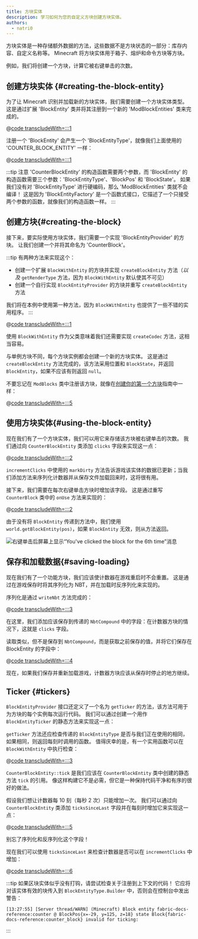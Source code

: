 ```yaml
---
title: 方块实体
description: 学习如何为您的自定义方块创建方块实体。
authors:
  - natri0
---
```


方块实体是一种存储额外数据的方法，这些数据不是方块状态的一部分：库存内容、自定义名称等。
Minecraft 将方块实体用于箱子、熔炉和命令方块等方块。

例如，我们将创建一个方块，计算它被右键单击的次数。

## 创建方块实体 {#creating-the-block-entity}

为了让 Minecraft 识别并加载新的方块实体，我们需要创建一个方块实体类型。 这是通过扩展 'BlockEntity' 类并将其注册到一个新的 'ModBlockEntities' 类来完成的。

@[code transcludeWith=:::1](@/reference/latest/src/main/java/com/example/docs/block/entity/custom/CounterBlockEntity.java)

注册一个 'BlockEntity' 会产生一个 'BlockEntityType'，就像我们上面使用的 'COUNTER_BLOCK_ENTITY' 一样：

@[code transcludeWith=:::1](@/reference/latest/src/main/java/com/example/docs/block/entity/ModBlockEntities.java)

:::tip
注意 'CounterBlockEntity' 的构造函数需要两个参数，而 'BlockEntity' 的构造函数需要三个参数：'BlockEntityType'、'BlockPos' 和 'BlockState'。
如果我们没有对 'BlockEntityType' 进行硬编码，那么 'ModBlockEntities' 类就不会编译！ 这是因为 'BlockEntityFactory' 是一个函数式接口，它描述了一个只接受两个参数的函数，就像我们的构造函数一样。
:::

## 创建方块{#creating-the-block}

接下来，要实际使用方块实体，我们需要一个实现 'BlockEntityProvider' 的方块。 让我们创建一个并将其命名为 'CounterBlock'。

:::tip
有两种方法来实现这个：

- 创建一个扩展 `BlockWithEntity` 的方块并实现 `createBlockEntity` 方法（_以及_ `getRenderType` 方法，因为 `BlockWithEntity` 默认使其不可见）
- 创建一个自行实现 `BlockEntityProvider` 的方块并重写 `createBlockEntity` 方法

我们将在本例中使用第一种方法，因为 `BlockWithEntity` 也提供了一些不错的实用程序。
:::

@[code transcludeWith=:::1](@/reference/latest/src/main/java/com/example/docs/block/custom/CounterBlock.java)

使用 `BlockWithEntity` 作为父类意味着我们还需要实现 `createCodec` 方法，这相当容易。

与单例方块不同，每个方块实例都会创建一个新的方块实体。 这是通过 `createBlockEntity` 方法完成的，该方法采用位置和 `BlockState`，并返回 `BlockEntity`，如果不应该有则返回 `null`。

不要忘记在 `ModBlocks` 类中注册该方块，就像在[创建你的第一个方块](../blocks/first-block)指南中一样：

@[code transcludeWith=:::5](@/reference/latest/src/main/java/com/example/docs/block/ModBlocks.java)

## 使用方块实体{#using-the-block-entity}

现在我们有了一个方块实体，我们可以用它来存储该方块被右键单击的次数。 我们通过向 `CounterBlockEntity` 类添加 `clicks` 字段来实现这一点：

@[code transcludeWith=:::2](@/reference/latest/src/main/java/com/example/docs/block/entity/custom/CounterBlockEntity.java)

`incrementClicks` 中使用的 `markDirty` 方法告诉游戏该实体的数据已更新；当我们添加方法来序列化计数器并从保存文件加载回来时，这将很有用。

接下来，我们需要在每次右键单击方块时增加该字段。 这是通过重写 `CounterBlock` 类中的 `onUse` 方法来实现的：

@[code transcludeWith=:::2](@/reference/latest/src/main/java/com/example/docs/block/custom/CounterBlock.java)

由于没有将 `BlockEntity` 传递到方法中，我们使用 `world.getBlockEntity(pos)`，如果 `BlockEntity` 无效，则从方法返回。

![右键单击后屏幕上显示“You've clicked the block for the 6th time”消息](/assets/develop/blocks/block_entities_1.png)

## 保存和加载数据{#saving-loading}

现在我们有了一个功能方块，我们应该使计数器在游戏重启时不会重置。 这是通过在游戏保存时将其序列化为 NBT，并在加载时反序列化来实现的。

序列化是通过 `writeNbt` 方法完成的：

@[code transcludeWith=:::3](@/reference/latest/src/main/java/com/example/docs/block/entity/custom/CounterBlockEntity.java)

在这里，我们添加应该保存到传递的 `NbtCompound` 中的字段：在计数器方块的情况下，这就是 `clicks` 字段。

读取类似，但不是保存到 `NbtCompound`，而是获取之前保存的值，并将它们保存在 BlockEntity 的字段中：

@[code transcludeWith=:::4](@/reference/latest/src/main/java/com/example/docs/block/entity/custom/CounterBlockEntity.java)

现在，如果我们保存并重新加载游戏，计数器方块应该从保存时停止的地方继续。

## Ticker {#tickers}

`BlockEntityProvider` 接口还定义了一个名为 `getTicker` 的方法，该方法可用于为方块的每个实例每次运行代码。 我们可以通过创建一个用作 `BlockEntityTicker` 的静态方法来实现这一点：

`getTicker` 方法还应检查传递的 `BlockEntityType` 是否与我们正在使用的相同，如果相同，则返回每刻时调用的函数。 值得庆幸的是，有一个实用函数可以在 `BlockWithEntity` 中执行检查：

@[code transcludeWith=:::3](@/reference/latest/src/main/java/com/example/docs/block/custom/CounterBlock.java)

`CounterBlockEntity::tick` 是我们应该在 `CounterBlockEntity` 类中创建的静态方法 `tick` 的引用。 像这样构建它不是必需，但它是一种保持代码干净和有序的很好的做法。

假设我们想让计数器每 10 刻（每秒 2 次）只能增加一次。 我们可以通过向 `CounterBlockEntity` 类添加 `ticksSinceLast` 字段并在每刻时增加它来实现这一点：

@[code transcludeWith=:::5](@/reference/latest/src/main/java/com/example/docs/block/entity/custom/CounterBlockEntity.java)

别忘了序列化和反序列化这个字段！

现在我们可以使用 `ticksSinceLast` 来检查计数器是否可以在 `incrementClicks` 中增加：

@[code transcludeWith=:::6](@/reference/latest/src/main/java/com/example/docs/block/entity/custom/CounterBlockEntity.java)

:::tip
如果区块实体似乎没有打钩，请尝试检查关于注册到上下文的代码！ 它应将对该实体有效的块传入到 `BlockEntityType.Builder` 中，否则会在控制台中发出警告：

```text
[13:27:55] [Server thread/WARN] (Minecraft) Block entity fabric-docs-reference:counter @ BlockPos{x=-29, y=125, z=18} state Block{fabric-docs-reference:counter_block} invalid for ticking:
```

:::
